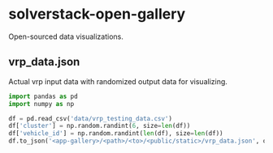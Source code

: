 # solverstack-open-gallery

Open-sourced data visualizations.

## vrp_data.json

Actual vrp input data with randomized output data for visualizing.

```python
import pandas as pd
import numpy as np

df = pd.read_csv('data/vrp_testing_data.csv')
df['cluster'] = np.random.randint(6, size=len(df))
df['vehicle_id'] = np.random.randint(len(df), size=len(df))
df.to_json('<app-gallery>/<path>/<to>/<public/static>/vrp_data.json', orient='records')
```
